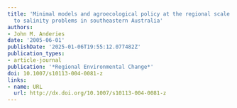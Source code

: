 ```yaml
---
title: 'Minimal models and agroecological policy at the regional scale: An application
  to salinity problems in southeastern Australia'
authors:
- John M. Anderies
date: '2005-06-01'
publishDate: '2025-01-06T19:55:12.077482Z'
publication_types:
- article-journal
publication: '*Regional Environmental Change*'
doi: 10.1007/s10113-004-0081-z
links:
- name: URL
  url: http://dx.doi.org/10.1007/s10113-004-0081-z
---
```

